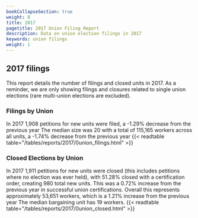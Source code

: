 ```yaml
---
bookCollapseSection: true
weight: 8
title: 2017
pagetitle: 2017 Union Filing Report
description: Data on union election filings in 2017
keywords: union filings
weight: 1
---
```


## 2017 filings

This report details the number of filings and closed units in 2017. As a reminder, we are only showing filings and closures related to single union elections (rare multi-union elections are excluded).

### Filings by Union
In 2017 1,908 petitions for new units were filed, a -1.29% decrease from the previous year The median size was 20 with a total of 115,165 workers across all units, a -1.74% decrease from the previous year
{{< readtable table="/tables/reports/2017/0union_filings.html" >}}

### Closed Elections by Union
In 2017 1,911 petitions for new units were closed (this includes petitions where no election was ever held), with 51.28% closed with a certification order, creating 980 total new units. This was a 0.72% increase from the previous year in successful union certifications. Overall this represents approximately 53,651 workers, which is a 1.21% increase from the previous year The median bargaining unit has 19 workers.
{{< readtable table="/tables/reports/2017/0union_closed.html" >}}
